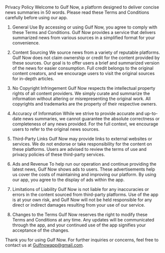 Privacy Policy
Welcome to Gulf Now, a platform designed to deliver concise news summaries in 50 words. Please read these Terms and Conditions carefully before using our app.

1. General Use
By accessing or using Gulf Now, you agree to comply with these Terms and Conditions. Gulf Now provides a service that delivers summarized news from various sources in a simplified format for your convenience.

2. Content Sourcing
We source news from a variety of reputable platforms. Gulf Now does not claim ownership or credit for the content provided by these sources. Our goal is to offer users a brief and summarized version of the news for easier consumption. Full credit belongs to the original content creators, and we encourage users to visit the original sources for in-depth articles.

3. No Copyright Infringement
Gulf Now respects the intellectual property rights of all content providers. We simply curate and summarize the information without altering or misrepresenting the original work. All copyrights and trademarks are the property of their respective owners.

4. Accuracy of Information
While we strive to provide accurate and up-to-date news summaries, we cannot guarantee the absolute correctness or completeness of any news provided. For the full context, we encourage users to refer to the original news sources.

5. Third-Party Links
Gulf Now may provide links to external websites or services. We do not endorse or take responsibility for the content on these platforms. Users are advised to review the terms of use and privacy policies of these third-party services.

6. Ads and Revenue
To help run our operation and continue providing the latest news, Gulf Now shows ads to users. These advertisements help us cover the costs of maintaining and improving our platform. By using our app, you agree to the display of ads within the app.

7. Limitations of Liability
Gulf Now is not liable for any inaccuracies or errors in the content sourced from third-party platforms. Use of the app is at your own risk, and Gulf Now will not be held responsible for any direct or indirect damages resulting from your use of our service.

8. Changes to the Terms
Gulf Now reserves the right to modify these Terms and Conditions at any time. Any updates will be communicated through the app, and your continued use of the app signifies your acceptance of the changes.


Thank you for using Gulf Now. For further inquiries or concerns, feel free to contact us at Gulfnowapp@gmail.com.


